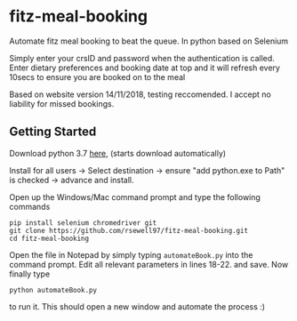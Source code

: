 # fitz-meal-booking
Automate fitz meal booking to beat the queue. In python based on Selenium

Simply enter your crsID and password when the authentication is called. Enter dietary preferences and booking date at top and it will refresh every 10secs to ensure you are booked on to the meal

Based on website version 14/11/2018, testing reccomended. I accept no liability for missed bookings.

## Getting Started

Download python 3.7 [here](https://www.python.org/ftp/python/3.7.1/python-3.7.1-amd64.exe), (starts download automatically)

Install for all users -> Select destination -> ensure "add python.exe to Path" is checked -> advance and install.

Open up the Windows/Mac command prompt and type the following commands
```
pip install selenium chromedriver git
git clone https://github.com/rsewell97/fitz-meal-booking.git
cd fitz-meal-booking 
```

Open the file in Notepad by simply typing `automateBook.py` into the command prompt. Edit all relevant parameters in lines 18-22. and save. Now finally type 
```
python automateBook.py
```
to run it.
This should open a new window and automate the process :) 
